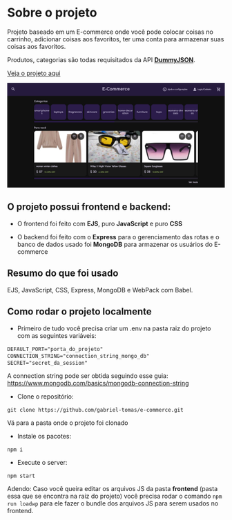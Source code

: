 # Sobre o projeto
Projeto baseado em um E-commerce onde você pode colocar coisas no carrinho, adicionar coisas aos favoritos, ter uma conta para armazenar suas coisas aos favoritos.

Produtos, categorias são todas requisitados da API **[DummyJSON](https://dummyjson.com/)**.

[Veja o projeto aqui](https://e-commerce-jrt4.onrender.com/)

![home page](https://github.com/gabriel-tomas/e-commerce/blob/master/public/assets/imgs/e-commerce.png?raw=true)

## O projeto possui frontend e backend:
- O frontend foi feito com **EJS**, puro **JavaScript** e puro **CSS**

- O backend foi feito com o **Express** para o gerenciamento das rotas e o banco de dados usado foi **MongoDB** para armazenar os usuários do E-commerce

## Resumo do que foi usado
EJS, JavaScript, CSS, Express, MongoDB e WebPack com Babel.

## Como rodar o projeto localmente
- Primeiro de tudo você precisa criar um .env na pasta raiz do projeto com as seguintes variáveis:
```shell
DEFAULT_PORT="porta_do_projeto"
CONNECTION_STRING="connection_string_mongo_db"
SECRET="secret_da_session"
```
A connection string pode ser obtida seguindo esse guia: https://www.mongodb.com/basics/mongodb-connection-string

- Clone o repositório:
```shell
git clone https://github.com/gabriel-tomas/e-commerce.git
```
Vá para a pasta onde o projeto foi clonado
- Instale os pacotes:
```shell
npm i
```
- Execute o server:
```shell
npm start
```
Adendo: Caso você queira editar os arquivos JS da pasta __frontend__ (pasta essa que se encontra na raiz do projeto) você precisa rodar o comando ``npm run loadwp`` para ele fazer o bundle dos arquivos JS para serem usados no frontend.